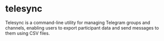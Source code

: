 # telesync
Telesync is a command-line utility for managing Telegram groups and channels, enabling users to export participant data and send messages to them using CSV files.
